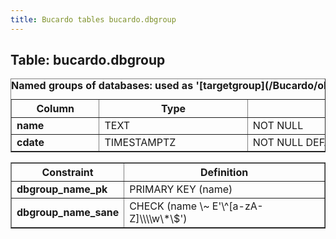 ```yaml
---
title: Bucardo tables bucardo.dbgroup
---
```



<h2>
Table: bucardo.dbgroup

</h2>
<table border="1" cellpadding="3">
<caption style="white-space: nowrap">
<b>Named groups of databases: used as '[targetgroup](/Bucardo/object_types/targetgroup)' for syncs</b>

</caption>
<tr>
<th>
Column

</th>
<th>
Type

</th>
<th>
Notes

</th>
</tr>
<tr>
<td>
<b>name</b>

</td>
<td>
TEXT

</td>
<td>
NOT NULL

</td>
</tr>
<tr>
<td>
<b>cdate</b>

</td>
<td>
TIMESTAMPTZ

</td>
<td>
NOT NULL DEFAULT <b>now()</b>

</td>
</tr>
</table>
<table border="1" cellpadding="3" style="margin-top: 15px">
<tr>
<th>
Constraint

</th>
<th>
Definition

</th>
</tr>
<tr>
<td>
<b>dbgroup_name_pk</b>

</td>
<td>
PRIMARY KEY (name)

</td>
</tr>
<tr>
<td>
<b>dbgroup_name_sane</b>

</td>
<td>
CHECK (name \~ E'\^[a-zA-Z]\\\\w\*\$')

</td>
</tr>
</table>
